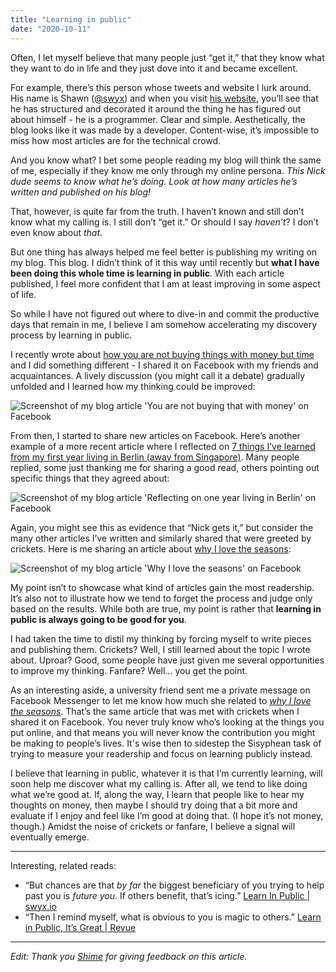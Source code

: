 ```yaml
---
title: "Learning in public"
date: "2020-10-11"
---
```


Often, I let myself believe that many people just “get it,” that they know what they want to do in life and they just dove into it and became excellent.

For example, there’s this person whose tweets and website I lurk around. His name is Shawn ([@swyx](https://twitter.com/swyx)) and when you visit [his website](https://www.swyx.io), you’ll see that he has structured and decorated it around the thing he has figured out about himself - he is a programmer. Clear and simple. Aesthetically, the blog looks like it was made by a developer. Content-wise, it’s impossible to miss how most articles are for the technical crowd.

And you know what? I bet some people reading my blog will think the same of me, especially if they know me only through my online persona. *This Nick dude seems to know what he’s doing. Look at how many articles he’s written and published on his blog!*

That, however, is quite far from the truth. I haven’t known and still don’t know what my calling is. I still don’t “get it.” Or should I say *haven’t*? I don’t even know about *that*.

But one thing has always helped me feel better is publishing my writing on my blog. This blog. I didn’t think of it this way until recently but **what I have been doing this whole time is learning in public**. With each article published, I feel more confident that I am at least improving in some aspect of life.

So while I have not figured out where to dive-in and commit the productive days that remain in me, I believe I am somehow accelerating my discovery process by learning in public.

I recently wrote about [how you are not buying things with money but time](/2020-08-30-you-are-not-buying-that-with-money/) and I did something different - I shared it on Facebook with my friends and acquaintances. A lively discussion (you might call it a debate) gradually unfolded and I learned how my thinking could be improved:

![Screenshot of my blog article 'You are not buying that with money' on Facebook](/images/you-are-not-buying-that-with-money-fb-screenshot.png)

From then, I started to share new articles on Facebook. Here’s another example of a more recent article where I reflected on [7 things I’ve learned from my first year living in Berlin (away from Singapore)](/2020-10-04-7-things-i-learned-from-my-first-year-living-in-berlin-away-from-singapore/). Many people replied, some just thanking me for sharing a good read, others pointing out specific things that they agreed about:

![Screenshot of my blog article 'Reflecting on one year living in Berlin' on Facebook](/images/reflecting-one-year-berlin-away-from-singapore.png)

Again, you might see this as evidence that “Nick gets it,” but consider the many other articles I’ve written and similarly shared that were greeted by crickets. Here is me sharing an article about [why I love the seasons](/2020-08-23-why-i-love-the-seasons/):

![Screenshot of my blog article 'Why I love the seasons' on Facebook](/images/why-i-love-the-seasons.png)

My point isn’t to showcase what kind of articles gain the most readership. It’s also not to illustrate how we tend to forget the process and judge only based on the results. While both are true, my point is rather that **learning in public is always going to be good for you**.

I had taken the time to distil my thinking by forcing myself to write pieces and publishing them. Crickets? Well, I still learned about the topic I wrote about. Uproar? Good, some people have just given me several opportunities to improve my thinking. Fanfare? Well… you get the point.

As an interesting aside, a university friend sent me a private message on Facebook Messenger to let me know how much she related to _[why I love the seasons](/2020-08-23-why-i-love-the-seasons/)_. That’s the same article that was met with crickets when I shared it on Facebook. You never truly know who’s looking at the things you put online, and that means you will never know the contribution you might be making to people’s lives. It's wise then to sidestep the Sisyphean task of trying to measure your readership and focus on learning publicly instead.

I believe that learning in public, whatever it is that I’m currently learning, will soon help me discover what my calling is. After all, we tend to like doing what we’re good at. If, along the way, I learn that people like to hear my thoughts on money, then maybe I should try doing that a bit more and evaluate if I enjoy and feel like I’m good at doing that. (I hope it’s not money, though.) Amidst the noise of crickets or fanfare, I believe a signal will eventually emerge.

---

Interesting, related reads: 

- “But chances are that *by far* the biggest beneficiary of you trying to help past you is *future you*. If others benefit, that’s icing.” [Learn In Public | swyx.io](https://www.swyx.io/learn-in-public/)
- “Then I remind myself, what is obvious to you is magic to others.” [Learn in Public, It’s Great | Revue](https://aliabdaal.com/learn-in-public-it-s-great-268305/)

---

*Edit: Thank you [Shime](https://shime.sh/) for giving feedback on this article.*
